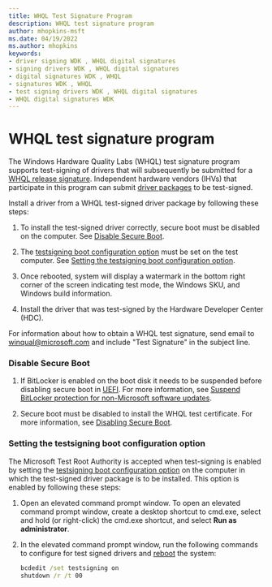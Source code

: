 ```yaml
---
title: WHQL Test Signature Program
description: WHQL test signature program
author: mhopkins-msft
ms.date: 04/19/2022
ms.author: mhopkins
keywords:
- driver signing WDK , WHQL digital signatures
- signing drivers WDK , WHQL digital signatures
- digital signatures WDK , WHQL
- signatures WDK , WHQL
- test signing drivers WDK , WHQL digital signatures
- WHQL digital signatures WDK
---
```


# WHQL test signature program

The Windows Hardware Quality Labs (WHQL) test signature program supports test-signing of drivers that will subsequently be submitted for a [WHQL release signature](whql-release-signature.md). Independent hardware vendors (IHVs) that participate in this program can submit [driver packages](driver-packages.md) to be test-signed.

Install a driver from a WHQL test-signed driver package by following these steps:

1. To install the test-signed driver correctly, secure boot must be disabled on the computer. See [Disable Secure Boot](#disable-secure-boot).

1. The [testsigning boot configuration option](the-testsigning-boot-configuration-option.md) must be set on the test computer. See [Setting the testsigning boot configuration option](#setting-the-testsigning-boot-configuration-option).

1. Once rebooted, system will display a watermark in the bottom right corner of the screen indicating test mode, the Windows SKU, and Windows build information.

1. Install the driver that was test-signed by the Hardware Developer Center (HDC).

For information about how to obtain a WHQL test signature, send email to <winqual@microsoft.com> and include "Test Signature" in the subject line.

### Disable Secure Boot

1. If BitLocker is enabled on the boot disk it needs to be suspended before disabling secure boot in [UEFI](../bringup/uefi-in-windows.md). For more information, see [Suspend BitLocker protection for non-Microsoft software updates](/troubleshoot/windows-client/windows-security/suspend-bitlocker-protection-non-microsoft-updates).

1. Secure boot must be disabled to install the WHQL test certificate. For more information, see [Disabling Secure Boot](/windows-hardware/manufacture/desktop/disabling-secure-boot).

### Setting the testsigning boot configuration option

The Microsoft Test Root Authority is accepted when test-signing is enabled by setting the [testsigning boot configuration option](the-testsigning-boot-configuration-option.md) on the computer in which the test-signed driver package is to be installed. This option is enabled by following these steps:

1. Open an elevated command prompt window. To open an elevated command prompt window, create a desktop shortcut to cmd.exe, select and hold (or right-click) the cmd.exe shortcut, and select **Run as administrator**.

1. In the elevated command prompt window, run the following commands to configure for test signed drivers and [reboot](/windows-server/administration/windows-commands/shutdown) the system:

   ```cmd
   bcdedit /set testsigning on
   shutdown /r /t 00
   ```